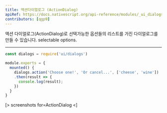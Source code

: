 ```yaml
---
title: 액션다이얼로그 (ActionDialog)
apiRef: https://docs.nativescript.org/api-reference/modules/_ui_dialogs_#action
contributors: [qgp9]
---
```


액션 다이얼로그(ActionDialog)로 선택가능한 옵션들의 리스트를 가진  다이얼로그를 만들 수 있습니다. selectable options.

---

```javascript
const dialogs = require('ui/dialogs')

module.exports = {
  mounted() {
    dialogs.action('Choose one!', 'Or cancel...', ['cheese', 'wine'])
    .then(result => {
      console.log(result);
    })
  }
}
```

[> screenshots for=ActionDialog <]
